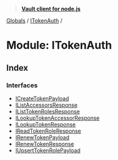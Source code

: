 > **[Vault client for node.js](../README.md)**

[Globals](../globals.md) / [ITokenAuth](itokenauth.md) /

# Module: ITokenAuth

## Index

### Interfaces

* [ICreateTokenPayload](../interfaces/itokenauth.icreatetokenpayload.md)
* [IListAccessorsResponse](../interfaces/itokenauth.ilistaccessorsresponse.md)
* [IListTokenRolesResponse](../interfaces/itokenauth.ilisttokenrolesresponse.md)
* [ILookupTokenAccessorResponse](../interfaces/itokenauth.ilookuptokenaccessorresponse.md)
* [ILookupTokenResponse](../interfaces/itokenauth.ilookuptokenresponse.md)
* [IReadTokenRoleResponse](../interfaces/itokenauth.ireadtokenroleresponse.md)
* [IRenewTokenPayload](../interfaces/itokenauth.irenewtokenpayload.md)
* [IRenewTokenResponse](../interfaces/itokenauth.irenewtokenresponse.md)
* [IUpsertTokenRolePayload](../interfaces/itokenauth.iupserttokenrolepayload.md)